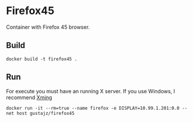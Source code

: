 # Firefox45

Container with Firefox 45 browser.

## Build
```
docker build -t firefox45 .
```

## Run
For execute you must have an running X server.
If you use Windows, I recommend [Xming](http://www.straightrunning.com/XmingNotes/)

```
docker run -it --rm=true --name firefox -e DISPLAY=10.99.1.201:0.0 --net host gustajz/firefox45
```    
